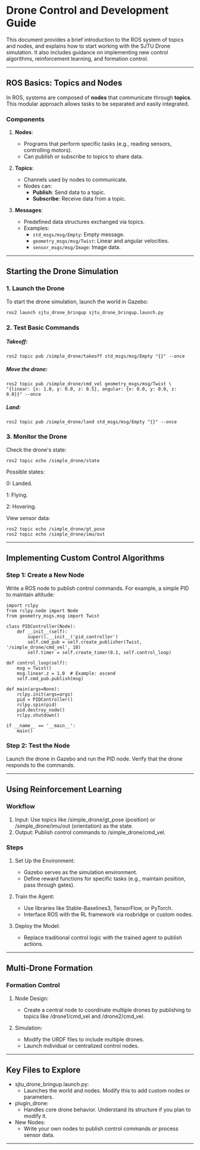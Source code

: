 # Drone Control and Development Guide

This document provides a brief introduction to the ROS system of topics and nodes, and explains how to start working with the SJTU Drone simulation. It also includes guidance on implementing new control algorithms, reinforcement learning, and formation control.

---

## ROS Basics: Topics and Nodes

In ROS, systems are composed of **nodes** that communicate through **topics**. This modular approach allows tasks to be separated and easily integrated.

### Components
1. **Nodes**:
   - Programs that perform specific tasks (e.g., reading sensors, controlling motors).
   - Can publish or subscribe to topics to share data.

2. **Topics**:
   - Channels used by nodes to communicate.
   - Nodes can:
     - **Publish**: Send data to a topic.
     - **Subscribe**: Receive data from a topic.

3. **Messages**:
   - Predefined data structures exchanged via topics.
   - Examples:
     - `std_msgs/msg/Empty`: Empty message.
     - `geometry_msgs/msg/Twist`: Linear and angular velocities.
     - `sensor_msgs/msg/Image`: Image data.

---

## Starting the Drone Simulation

### 1. Launch the Drone
To start the drone simulation, launch the world in Gazebo:

    ros2 launch sjtu_drone_bringup sjtu_drone_bringup.launch.py

### 2. Test Basic Commands

##### Takeoff:

    ros2 topic pub /simple_drone/takeoff std_msgs/msg/Empty "{}" --once
##### Move the drone:

    ros2 topic pub /simple_drone/cmd_vel geometry_msgs/msg/Twist \
    "{linear: {x: 1.0, y: 0.0, z: 0.5}, angular: {x: 0.0, y: 0.0, z: 0.0}}" --once

##### Land:

    ros2 topic pub /simple_drone/land std_msgs/msg/Empty "{}" --once

### 3. Monitor the Drone

Check the drone's state:

    ros2 topic echo /simple_drone/state

Possible states:

  0: Landed.
  
  1: Flying.
  
  2: Hovering.

View sensor data:

    ros2 topic echo /simple_drone/gt_pose
    ros2 topic echo /simple_drone/imu/out

---

## Implementing Custom Control Algorithms
### Step 1: Create a New Node

Write a ROS node to publish control commands. For example, a simple PID to maintain altitude:

    import rclpy
    from rclpy.node import Node
    from geometry_msgs.msg import Twist

    class PIDController(Node):
        def __init__(self):
            super().__init__('pid_controller')
            self.cmd_pub = self.create_publisher(Twist, '/simple_drone/cmd_vel', 10)
            self.timer = self.create_timer(0.1, self.control_loop)
    
    def control_loop(self):
        msg = Twist()
        msg.linear.z = 1.0  # Example: ascend
        self.cmd_pub.publish(msg)

    def main(args=None):
        rclpy.init(args=args)
        pid = PIDController()
        rclpy.spin(pid)
        pid.destroy_node()
        rclpy.shutdown()
    
    if __name__ == '__main__':
        main()

### Step 2: Test the Node

Launch the drone in Gazebo and run the PID node. Verify that the drone responds to the commands.

---

## Using Reinforcement Learning
### Workflow

1. Input:
     Use topics like /simple_drone/gt_pose (position) or /simple_drone/imu/out (orientation) as the state.
2. Output:
     Publish control commands to /simple_drone/cmd_vel.

### Steps

1. Set Up the Environment:
     - Gazebo serves as the simulation environment.
     - Define reward functions for specific tasks (e.g., maintain position, pass through gates).

2. Train the Agent:
     - Use libraries like Stable-Baselines3, TensorFlow, or PyTorch.
     - Interface ROS with the RL framework via rosbridge or custom nodes.

3. Deploy the Model:
     - Replace traditional control logic with the trained agent to publish actions.

---

## Multi-Drone Formation
### Formation Control

1. Node Design:
     - Create a central node to coordinate multiple drones by publishing to topics like /drone1/cmd_vel and /drone2/cmd_vel.

2. Simulation:
     - Modify the URDF files to include multiple drones.
     - Launch individual or centralized control nodes.
---
## Key Files to Explore

- sjtu_drone_bringup.launch.py:
  - Launches the world and nodes. Modify this to add custom nodes or parameters.
- plugin_drone:
  - Handles core drone behavior. Understand its structure if you plan to modify it.
- New Nodes:
  - Write your own nodes to publish control commands or process sensor data.
 
---





